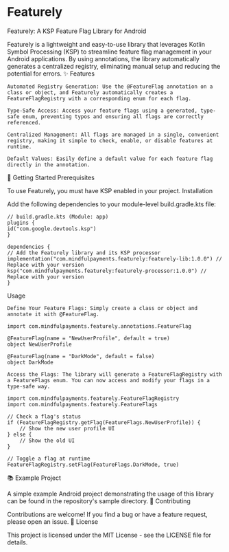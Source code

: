 # Featurely
Featurely: A KSP Feature Flag Library for Android

Featurely is a lightweight and easy-to-use library that leverages Kotlin Symbol Processing (KSP) to streamline feature flag management in your Android applications. By using annotations, the library automatically generates a centralized registry, eliminating manual setup and reducing the potential for errors.
✨ Features

    Automated Registry Generation: Use the @FeatureFlag annotation on a class or object, and Featurely automatically creates a FeatureFlagRegistry with a corresponding enum for each flag.

    Type-Safe Access: Access your feature flags using a generated, type-safe enum, preventing typos and ensuring all flags are correctly referenced.

    Centralized Management: All flags are managed in a single, convenient registry, making it simple to check, enable, or disable features at runtime.

    Default Values: Easily define a default value for each feature flag directly in the annotation.

🚀 Getting Started
Prerequisites

To use Featurely, you must have KSP enabled in your project.
Installation

Add the following dependencies to your module-level build.gradle.kts file:
    
    // build.gradle.kts (Module: app)
    plugins {
    id("com.google.devtools.ksp")
    }

    dependencies {
    // Add the Featurely library and its KSP processor
    implementation("com.mindfulpayments.featurely:featurely-lib:1.0.0") // Replace with your version
    ksp("com.mindfulpayments.featurely:featurely-processor:1.0.0") // Replace with your version
    }

Usage

    Define Your Feature Flags: Simply create a class or object and annotate it with @FeatureFlag.

    import com.mindfulpayments.featurely.annotations.FeatureFlag

    @FeatureFlag(name = "NewUserProfile", default = true)
    object NewUserProfile

    @FeatureFlag(name = "DarkMode", default = false)
    object DarkMode

    Access the Flags: The library will generate a FeatureFlagRegistry with a FeatureFlags enum. You can now access and modify your flags in a type-safe way.

    import com.mindfulpayments.featurely.FeatureFlagRegistry
    import com.mindfulpayments.featurely.FeatureFlags

    // Check a flag's status
    if (FeatureFlagRegistry.getFlag(FeatureFlags.NewUserProfile)) {
        // Show the new user profile UI
    } else {
        // Show the old UI
    }

    // Toggle a flag at runtime
    FeatureFlagRegistry.setFlag(FeatureFlags.DarkMode, true)

📚 Example Project

A simple example Android project demonstrating the usage of this library can be found in the repository's sample directory.
🤝 Contributing

Contributions are welcome! If you find a bug or have a feature request, please open an issue.
📝 License

This project is licensed under the MIT License - see the LICENSE file for details.

